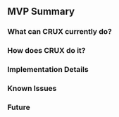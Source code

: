 ## MVP Summary

### What can CRUX currently do?

### How does CRUX do it?

### Implementation Details

### Known Issues

### Future

